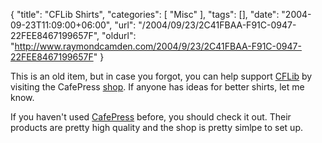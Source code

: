 {
	"title": "CFLib Shirts",
	"categories": [
		"Misc"
	],
	"tags": [],
	"date": "2004-09-23T11:09:00+06:00",
	"url": "/2004/09/23/2C41FBAA-F91C-0947-22FEE8467199657F",
	"oldurl": "http://www.raymondcamden.com/2004/9/23/2C41FBAA-F91C-0947-22FEE8467199657F"
}

This is an old item, but in case you forgot, you can help support <a href="http://www.cflib.org">CFLib</a> by visiting the CafePress <a href="http://www.cafepress.com/cflib">shop</a>. If anyone has ideas for better shirts, let me know. 

If you haven't used <a href="http://www.cafepress.com">CafePress</a> before, you should check it out. Their products are pretty high quality and the shop is pretty simlpe to set up.